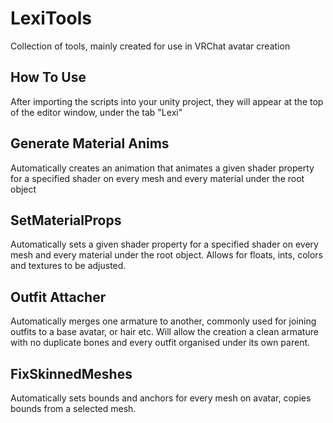# LexiTools
Collection of tools, mainly created for use in VRChat avatar creation

## How To Use
After importing the scripts into your unity project, they will appear at the top of the editor window, under the tab "Lexi"

## Generate Material Anims
Automatically creates an animation that animates a given shader property for a specified shader on every mesh and every material under the root object

## SetMaterialProps
Automatically sets a given shader property for a specified shader on every mesh and every material under the root object. Allows for floats, ints, colors and textures to be adjusted.

## Outfit Attacher
Automatically merges one armature to another, commonly used for joining outfits to a base avatar, or hair etc. Will allow the creation a clean armature with no duplicate bones and every outfit organised under its own parent.

## FixSkinnedMeshes
Automatically sets bounds and anchors for every mesh on avatar, copies bounds from a selected mesh.
